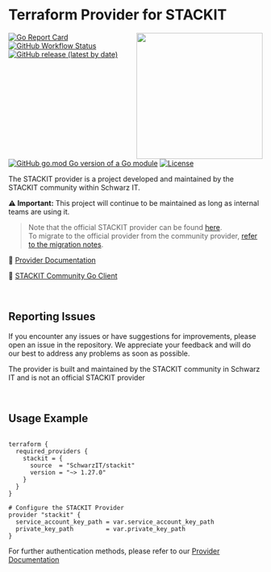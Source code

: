 # Terraform Provider for STACKIT
<!--summary-image-->
<img src="https://hcti.io/v1/image/d9ec4cc4-73a8-4844-97c1-746f4e7e5113" width="250" align="right" />
<!--revision-2fdb1a83-1672-46c0-ab87-a27a03db2305--><!--summary-image-->

[![Go Report Card](https://goreportcard.com/badge/github.com/SchwarzIT/terraform-provider-stackit)](https://goreportcard.com/report/github.com/SchwarzIT/terraform-provider-stackit) <!--workflow-badge-->[![GitHub Workflow Status](https://img.shields.io/badge/Acceptance%20Tests-All%20failed-red)](https://github.com/SchwarzIT/terraform-provider-stackit/actions/workflows/acceptance_test.yml)<!--revision-8da2e48b-fba0-4958-b8fc-19ff4e1ee32d--><!--workflow-badge--><br />[![GitHub release (latest by date)](https://img.shields.io/github/v/release/SchwarzIT/terraform-provider-stackit)](https://registry.terraform.io/providers/SchwarzIT/stackit/latest/docs) [![GitHub go.mod Go version of a Go module](https://img.shields.io/github/go-mod/go-version/gomods/athens.svg)](https://github.com/gomods/athens) [![License](https://img.shields.io/badge/License-Apache_2.0-lightgray.svg)](https://opensource.org/licenses/Apache-2.0)

The STACKIT provider is a project developed and maintained by the STACKIT community within Schwarz IT.

**⚠️ Important:** This project will continue to be maintained as long as internal teams are using it.

> Note that the official STACKIT provider can be found [here](https://github.com/stackitcloud/terraform-provider-stackit).<br />To migrate to the official provider from the community provider, [refer to the migration notes](https://github.com/stackitcloud/terraform-provider-stackit/blob/main/MIGRATION.md).

📖 [Provider Documentation](https://registry.terraform.io/providers/SchwarzIT/stackit/latest/docs)

🚀 [STACKIT Community Go Client](https://github.com/SchwarzIT/community-stackit-go-client)

&nbsp;

## Reporting Issues

If you encounter any issues or have suggestions for improvements, please open an issue in the repository. We appreciate your feedback and will do our best to address any problems as soon as possible.

The provider is built and maintained by the STACKIT community in Schwarz IT and is not an official STACKIT provider

&nbsp;

## Usage Example

```hcl

terraform {
  required_providers {
    stackit = {
      source  = "SchwarzIT/stackit"
      version = "~> 1.27.0"
    }
  }
}

# Configure the STACKIT Provider
provider "stackit" {
  service_account_key_path = var.service_account_key_path
  private_key_path         = var.private_key_path
}

```

For further authentication methods, please refer to our [Provider Documentation](https://registry.terraform.io/providers/SchwarzIT/stackit/latest/docs)
